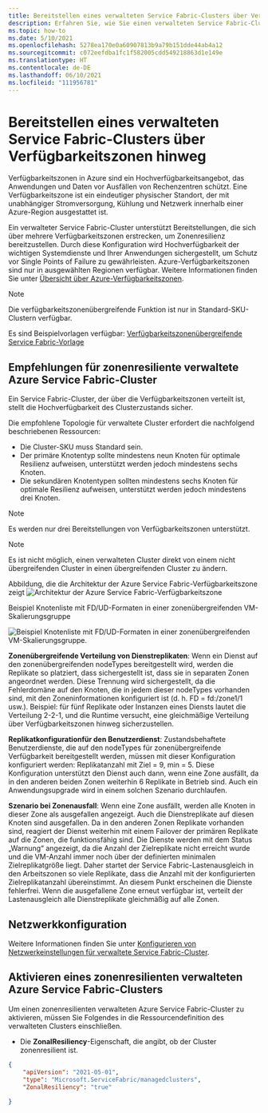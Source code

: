 ```yaml
---
title: Bereitstellen eines verwalteten Service Fabric-Clusters über Verfügbarkeitszonen hinweg
description: Erfahren Sie, wie Sie einen verwalteten Service Fabric-Cluster über Verfügbarkeitszonen hinweg bereitstellen und in einer ARM-Vorlage konfigurieren.
ms.topic: how-to
ms.date: 5/10/2021
ms.openlocfilehash: 5278ea170e0a60907813b9a79b151dde44ab4a12
ms.sourcegitcommit: c072eefdba1fc1f582005cdd549218863d1e149e
ms.translationtype: HT
ms.contentlocale: de-DE
ms.lasthandoff: 06/10/2021
ms.locfileid: "111956781"
---
```

# <a name="deploy-a-service-fabric-managed-cluster-across-availability-zones"></a>Bereitstellen eines verwalteten Service Fabric-Clusters über Verfügbarkeitszonen hinweg

Verfügbarkeitszonen in Azure sind ein Hochverfügbarkeitsangebot, das Anwendungen und Daten vor Ausfällen von Rechenzentren schützt. Eine Verfügbarkeitszone ist ein eindeutiger physischer Standort, der mit unabhängiger Stromversorgung, Kühlung und Netzwerk innerhalb einer Azure-Region ausgestattet ist.

Ein verwalteter Service Fabric-Cluster unterstützt Bereitstellungen, die sich über mehrere Verfügbarkeitszonen erstrecken, um Zonenresilienz bereitzustellen. Durch diese Konfiguration wird Hochverfügbarkeit der wichtigen Systemdienste und Ihrer Anwendungen sichergestellt, um Schutz vor Single Points of Failure zu gewährleisten. Azure-Verfügbarkeitszonen sind nur in ausgewählten Regionen verfügbar. Weitere Informationen finden Sie unter [Übersicht über Azure-Verfügbarkeitszonen](../availability-zones/az-overview.md).

>[!NOTE]
>Die verfügbarkeitszonenübergreifende Funktion ist nur in Standard-SKU-Clustern verfügbar.

Es sind Beispielvorlagen verfügbar: [Verfügbarkeitszonenübergreifende Service Fabric-Vorlage](https://github.com/Azure-Samples/service-fabric-cluster-templates)

## <a name="recommendations-for-zone-resilient-azure-service-fabric-managed-clusters"></a>Empfehlungen für zonenresiliente verwaltete Azure Service Fabric-Cluster
Ein Service Fabric-Cluster, der über die Verfügbarkeitszonen verteilt ist, stellt die Hochverfügbarkeit des Clusterzustands sicher. 

Die empfohlene Topologie für verwaltete Cluster erfordert die nachfolgend beschriebenen Ressourcen:

* Die Cluster-SKU muss Standard sein.
* Der primäre Knotentyp sollte mindestens neun Knoten für optimale Resilienz aufweisen, unterstützt werden jedoch mindestens sechs Knoten.
* Die sekundären Knotentypen sollten mindestens sechs Knoten für optimale Resilienz aufweisen, unterstützt werden jedoch mindestens drei Knoten.

>[!NOTE]
>Es werden nur drei Bereitstellungen von Verfügbarkeitszonen unterstützt.

>[!NOTE]
> Es ist nicht möglich, einen verwalteten Cluster direkt von einem nicht übergreifenden Cluster in einen übergreifenden Cluster zu ändern.

Abbildung, die die Architektur der Azure Service Fabric-Verfügbarkeitszone zeigt ![Architektur der Azure Service Fabric-Verfügbarkeitszone][sf-multi-az-arch]

Beispiel Knotenliste mit FD/UD-Formaten in einer zonenübergreifenden VM-Skalierungsgruppe

 ![Beispiel Knotenliste mit FD/UD-Formaten in einer zonenübergreifenden VM-Skalierungsgruppe.][sfmc-multi-az-nodes]

**Zonenübergreifende Verteilung von Dienstreplikaten**: Wenn ein Dienst auf den zonenübergreifenden nodeTypes bereitgestellt wird, werden die Replikate so platziert, dass sichergestellt ist, dass sie in separaten Zonen angeordnet werden. Diese Trennung wird sichergestellt, da die Fehlerdomäne auf den Knoten, die in jedem dieser nodeTypes vorhanden sind, mit den Zoneninformationen konfiguriert ist (d. h. FD = fd:/zone1/1 usw.). Beispiel: für fünf Replikate oder Instanzen eines Diensts lautet die Verteilung 2-2-1, und die Runtime versucht, eine gleichmäßige Verteilung über Verfügbarkeitszonen hinweg sicherzustellen.

**Replikatkonfigurationfür den Benutzerdienst**: Zustandsbehaftete Benutzerdienste, die auf den nodeTypes für zonenübergreifende Verfügbarkeit bereitgestellt werden, müssen mit dieser Konfiguration konfiguriert werden: Replikatanzahl mit Ziel = 9, min = 5. Diese Konfiguration unterstützt den Dienst auch dann, wenn eine Zone ausfällt, da in den anderen beiden Zonen weiterhin 6 Replikate in Betrieb sind. Auch ein Anwendungsupgrade wird in einem solchen Szenario durchlaufen.

**Szenario bei Zonenausfall**: Wenn eine Zone ausfällt, werden alle Knoten in dieser Zone als ausgefallen angezeigt. Auch die Dienstreplikate auf diesen Knoten sind ausgefallen. Da in den anderen Zonen Replikate vorhanden sind, reagiert der Dienst weiterhin mit einem Failover der primären Replikate auf die Zonen, die funktionsfähig sind. Die Dienste werden mit dem Status „Warnung“ angezeigt, da die Anzahl der Zielreplikate nicht erreicht wurde und die VM-Anzahl immer noch über der definierten minimalen Zielreplikatgröße liegt. Daher startet der Service Fabric-Lastenausgleich in den Arbeitszonen so viele Replikate, dass die Anzahl mit der konfigurierten Zielreplikatanzahl übereinstimmt. An diesem Punkt erscheinen die Dienste fehlerfrei. Wenn die ausgefallene Zone erneut verfügbar ist, verteilt der Lastenausgleich alle Dienstreplikate gleichmäßig auf alle Zonen.

## <a name="networking-configuration"></a>Netzwerkkonfiguration
Weitere Informationen finden Sie unter [Konfigurieren von Netzwerkeinstellungen für verwaltete Service Fabric-Cluster](./how-to-managed-cluster-networking.md).

## <a name="enabling-a-zone-resilient-azure-service-fabric-managed-cluster"></a>Aktivieren eines zonenresilienten verwalteten Azure Service Fabric-Clusters
Um einen zonenresilienten verwalteten Azure Service Fabric-Cluster zu aktivieren, müssen Sie Folgendes in die Ressourcendefinition des verwalteten Clusters einschließen.

* Die **ZonalResiliency**-Eigenschaft, die angibt, ob der Cluster zonenresilient ist.

```json
{
    "apiVersion": "2021-05-01",
    "type": "Microsoft.ServiceFabric/managedclusters",
    "ZonalResiliency": "true"
    
}
```
[sf-architecture]: ./media/service-fabric-cross-availability-zones/sf-cross-az-topology.png
[sf-architecture]: ./media/service-fabric-cross-availability-zones/sf-cross-az-topology.png
[sf-multi-az-arch]: ./media/service-fabric-cross-availability-zones/sf-multi-az-topology.png
[sfmc-multi-az-nodes]: ./media/how-to-managed-cluster-availability-zones/sfmc-multi-az-nodes.png